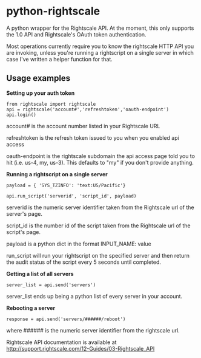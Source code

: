 python-rightscale
=================

A python wrapper for the Rightscale API.  At the moment, this only supports the 1.0 API and Rightscale's OAuth token authentication.

Most operations currently require you to know the rightscale HTTP API you are invoking, unless you're running a rightscript on a single server in which case I've written a helper function for that.


Usage examples
--------------

**Setting up your auth token**

```
from rightscale import rightscale
api = rightscale('account#','refreshtoken','oauth-endpoint')
api.login()
```

account# is the account number listed in your Rightscale URL

refreshtoken is the refresh token issued to you when you enabled api access

oauth-endpoint is the rightscale subdomain the api access page told you to hit (i.e. us-4, my, us-3).  This defaults to "my" if you don't provide anything.

**Running a rightscript on a single server**

```
payload = { 'SYS_TZINFO': 'text:US/Pacific'}

api.run_script('serverid', 'script_id', payload)
```

serverid is the numeric server identifier taken from the Rightscale url of the server's page.

script_id is the number id of the script taken from the Rightscale url of the script's page.

payload is a python dict in the format INPUT_NAME: value

run_script will run your rightscript on the specified server and then return the audit status of the script every 5 seconds until completed.

**Getting a list of all servers**

```
server_list = api.send('servers')
```

server_list ends up being a python list of every server in your account.

**Rebooting a server**

```
response = api.send('servers/######/reboot')
```

where ###### is the numeric server identifier from the rightscale url.


Rightscale API documentation is available at http://support.rightscale.com/12-Guides/03-Rightscale_API
